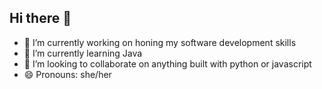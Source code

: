 ## Hi there 👋

<!--
**NoorKhudair/NoorKhudair** is a ✨ _special_ ✨ repository because its `README.md` (this file) appears on your GitHub profile.

Here are some ideas to get you started:

- 🔭 I’m currently working on ...
- 🌱 I’m currently learning ...
- 👯 I’m looking to collaborate on ...
- 🤔 I’m looking for help with ...
- 💬 Ask me about ...
- 📫 How to reach me: ...
- 😄 Pronouns: ...
- ⚡ Fun fact: ...
-->
- 🔭 I’m currently working on honing my software development skills
- 🌱 I’m currently learning Java
- 👯 I’m looking to collaborate on anything built with python or javascript
- 😄 Pronouns: she/her
